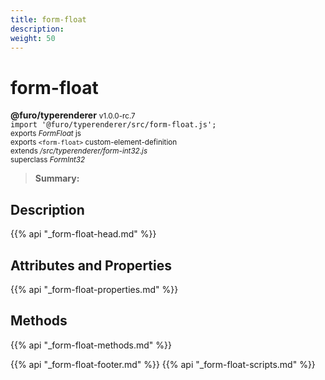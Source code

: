 ```yaml
---
title: form-float
description: 
weight: 50
---
```


# form-float
**@furo/typerenderer** <small>v1.0.0-rc.7</small>
<br>`import '@furo/typerenderer/src/form-float.js';`<small>
<br>exports *FormFloat* js
<br>exports `<form-float>` custom-element-definition
<br>extends */src/typerenderer/form-int32.js*
<br>superclass *FormInt32*</small>

> **Summary:** 

## Description



{{% api "_form-float-head.md" %}}

## Attributes and Properties
{{% api "_form-float-properties.md" %}}



## Methods
{{% api "_form-float-methods.md" %}}





{{% api "_form-float-footer.md" %}}
{{% api "_form-float-scripts.md" %}}
